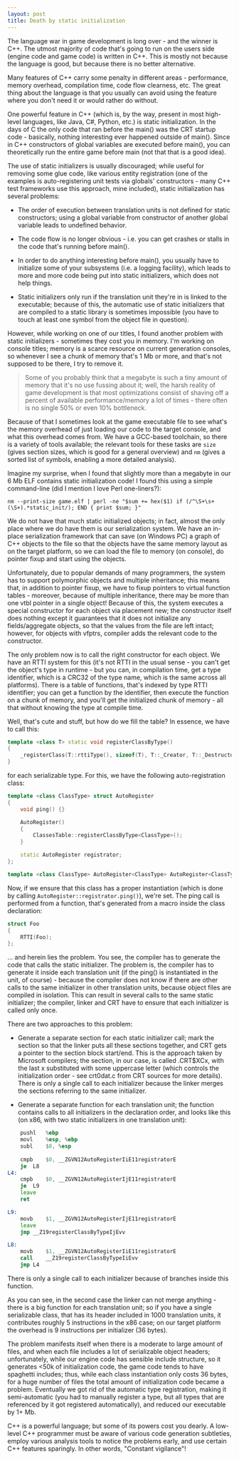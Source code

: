 ```yaml
---
layout: post
title: Death by static initialization
---
```


The language war in game development is long over - and the winner is C++. The utmost majority of code that's going to run on the users side (engine code and game code) is written in C++. This is mostly not because the language is good, but because there is no better alternative.

Many features of C++ carry some penalty in different areas - performance, memory overhead, compilation time, code flow clearness, etc. The great thing about the language is that you usually can avoid using the feature where you don't need it or would rather do without.

One powerful feature in C++ (which is, by the way, present in most high-level languages, like Java, C#, Python, etc.) is static initialization. In the days of C the only code that ran before the main() was the CRT startup code - basically, nothing interesting ever happened outside of main(). Since in C++ constructors of global variables are executed before main(), you can theoretically run the entire game before main (not that that is a good idea).

The use of static initializers is usually discouraged; while useful for removing some glue code, like various entity registration (one of the examples is auto-registering unit tests via globals' constructors - many C++ test frameworks use this approach, mine included), static initialization has several problems:

* The order of execution between translation units is not defined for static constructors; using a global variable from constructor of another global variable leads to undefined behavior.

* The code flow is no longer obvious - i.e. you can get crashes or stalls in the code that's running before main().

* In order to do anything interesting before main(), you usually have to initialize some of your subsystems (i.e. a logging facility), which leads to more and more code being put into static initializers, which does not help things.

* Static initializers only run if the translation unit they're in is linked to the executable; because of this, the automatic use of static initializers that are compiled to a static library is sometimes impossible (you have to touch at least one symbol from the object file in question).

However, while working on one of our titles, I found another problem with static initializers - sometimes they cost you in memory. I'm working on console titles; memory is a scarce resource on current generation consoles, so whenever I see a chunk of memory that's 1 Mb or more, and that's not supposed to be there, I try to remove it.

> Some of you probably think that a megabyte is such a tiny amount of memory that it's no use fussing about it; well, the harsh reality of game development is that most optimizations consist of shaving off a percent of available performance/memory a lot of times - there often is no single 50% or even 10% bottleneck.

Because of that I sometimes look at the game executable file to see what's the memory overhead of just loading our code to the target console, and what this overhead comes from. We have a GCC-based toolchain, so there is a variety of tools available; the relevant tools for these tasks are `size` (gives section sizes, which is good for a general overview) and `nm` (gives a sorted list of symbols, enabling a more detailed analysis).

Imagine my surprise, when I found that slightly more than a megabyte in our 6 Mb ELF contains static initialization code! I found this using a simple command-line (did I mention I love Perl one-liners?):

```
nm --print-size game.elf | perl -ne "$sum += hex($1) if (/^\S+\s+(\S+).*static_init/); END { print $sum; }"
```

We do not have that much static initialized objects; in fact, almost the only place where we do have them is our serialization system. We have an in-place serialization framework that can save (on Windows PC) a graph of C++ objects to the file so that the objects have the same memory layout as on the target platform, so we can load the file to memory (on console), do pointer fixup and start using the objects.

Unfortunately, due to popular demands of many programmers, the system has to support polymorphic objects and multiple inheritance; this means that, in addition to pointer fixup, we have to fixup pointers to virtual function tables - moreover, because of multiple inheritance, there may be more than one vtbl pointer in a single object! Because of this, the system executes a special constructor for each object via placement new; the constructor itself does nothing except it guarantees that it does not initialize any fields/aggregate objects, so that the values from the file are left intact; however, for objects with vfptrs, compiler adds the relevant code to the constructor.

The only problem now is to call the right constructor for each object. We have an RTTI system for this (it's not RTTI in the usual sense - you can't get the object's type in runtime - but you can, in compilation time, get a type identifier, which is a CRC32 of the type name, which is the same across all platforms). There is a table of functions, that's indexed by type RTTI identifier; you can get a function by the identifier, then execute the function on a chunk of memory, and you'll get the initialized chunk of memory - all that without knowing the type at compile time.

Well, that's cute and stuff, but how do we fill the table? In essence, we have to call this:

```c++
template <class T> static void registerClassByType()
{
    _registerClass(T::rttiType(), sizeof(T), T::_Creator, T::_Destructor);
}
```

for each serializable type. For this, we have the following auto-registration class:

```c++
template <class ClassType> struct AutoRegister
{
    void ping() {}

    AutoRegister()
    {
        ClassesTable::registerClassByType<ClassType>();
    }

    static AutoRegister registrator;
};

template <class ClassType> AutoRegister<ClassType> AutoRegister<ClassType>::registrator;
```

Now, if we ensure that this class has a proper instantiation (which is done by calling `AutoRegister::registrator.ping()`), we're set. The ping call is performed from a function, that's generated from a macro inside the class declaration:

```c++
struct Foo
{
    RTTI(Foo);
};
```

... and herein lies the problem. You see, the compiler has to generate the code that calls the static initializer. The problem is, the compiler has to generate it inside each translation unit (if the ping() is instantiated in the unit, of course) - because the compiler does not know if there are other calls to the same initializer in other translation units, because object files are compiled in isolation. This can result in several calls to the same static initializer; the compiler, linker and CRT have to ensure that each initializer is called only once.

There are two approaches to this problem:

* Generate a separate section for each static initializer call; mark the section so that the linker puts all these sections together, and CRT gets a pointer to the section block start/end. This is the approach taken by Microsoft compilers; the section, in our case, is called .CRT$XCx, with the last x substituted with some uppercase letter (which controls the initialization order - see crt0dat.c from CRT sources for more details). There is only a single call to each initializer because the linker merges the sections referring to the same initializer.

* Generate a separate function for each translation unit; the function contains calls to all initializers in the declaration order, and looks like this (on x86, with two static initializers in one translation unit):

```asm
	pushl	%ebp
	movl	%esp, %ebp
	subl	$8, %esp
	
	cmpb	$0, __ZGVN12AutoRegisterIiE11registratorE
	je	L8
L4:
	cmpb	$0, __ZGVN12AutoRegisterIjE11registratorE
	je	L9
	leave
	ret

L9:
	movb	$1, __ZGVN12AutoRegisterIjE11registratorE
	leave
	jmp	__Z19registerClassByTypeIjEvv

L8:
	movb	$1, __ZGVN12AutoRegisterIiE11registratorE
	call	__Z19registerClassByTypeIiEvv
	jmp	L4
```

There is only a single call to each initializer because of branches inside this function.

As you can see, in the second case the linker can not merge anything - there is a big function for each translation unit; so if you have a single serializable class, that has its header included in 1000 translation units, it contributes roughly 5 instructions in the x86 case; on our target platform the overhead is 9 instructions per initializer (36 bytes).

The problem manifests itself when there is a moderate to large amount of files, and when each file includes a lot of serializable object headers; unfortunately, while our engine code has sensible include structure, so it generates <50k of initialization code, the game code tends to have spaghetti includes; thus, while each class instantiation only costs 36 bytes, for a huge number of files the total amount of initialization code became a problem. Eventually we got rid of the automatic type registration, making it semi-automatic (you had to manually register a type, but all types that are referenced by it got registered automatically), and reduced our executable by 1+ Mb.

C++ is a powerful language; but some of its powers cost you dearly. A low-level C++ programmer must be aware of various code generation subtleties, employ various analysis tools to notice the problems early, and use certain C++ features sparingly. In other words, "Constant vigilance"!
